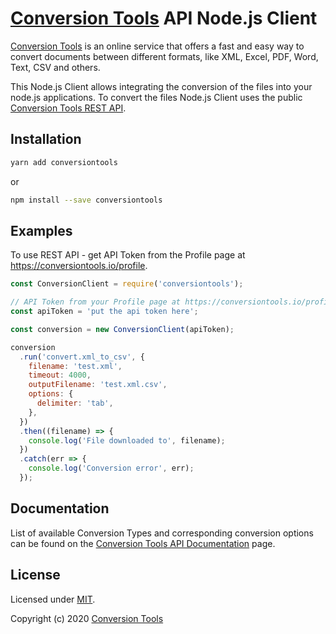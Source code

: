 # [Conversion Tools](https://conversiontools.io) API Node.js Client

[Conversion Tools](https://conversiontools.io) is an online service that offers a fast and easy way to convert documents between different formats, like XML, Excel, PDF, Word, Text, CSV and others.

This Node.js Client allows integrating the conversion of the files into your node.js applications. To convert the files Node.js Client uses the public [Conversion Tools REST API](https://conversiontools.io/api-documentation).

## Installation

```bash
yarn add conversiontools
```

or

```bash
npm install --save conversiontools
```

## Examples

To use REST API - get API Token from the Profile page at https://conversiontools.io/profile.

```javascript
const ConversionClient = require('conversiontools');

// API Token from your Profile page at https://conversiontools.io/profile
const apiToken = 'put the api token here';

const conversion = new ConversionClient(apiToken);

conversion
  .run('convert.xml_to_csv', {
    filename: 'test.xml',
    timeout: 4000,
    outputFilename: 'test.xml.csv',
    options: {
      delimiter: 'tab',
    },
  })
  .then((filename) => {
    console.log('File downloaded to', filename);
  })
  .catch(err => {
    console.log('Conversion error', err);
  });
```

## Documentation

List of available Conversion Types and corresponding conversion options can be found on the [Conversion Tools API Documentation](https://conversiontools.io/api-documentation) page.

## License

Licensed under [MIT](./LICENSE).

Copyright (c) 2020 [Conversion Tools](https://conversiontools.io)
